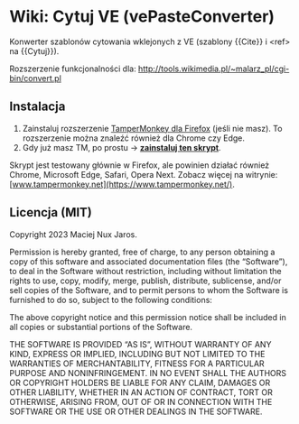 # Wiki: Cytuj VE (vePasteConverter)

Konwerter szablonów cytowania wklejonych z VE (szablony {{Cite}} i &lt;ref> na {{Cytuj}}).

Rozszerzenie funkcjonalności dla:
http://tools.wikimedia.pl/~malarz_pl/cgi-bin/convert.pl

<!-- [Instalacja w sekcji poniżej](#instalacja). -->

Instalacja
--------------------

1. Zainstaluj rozszerzenie [TamperMonkey dla Firefox](https://addons.mozilla.org/pl/firefox/addon/tampermonkey/) (jeśli nie masz). To rozszerzenie można znaleźć również dla Chrome czy Edge.
2. Gdy już masz TM, po prostu &rarr; **[zainstaluj ten skrypt](https://github.com/Eccenux/wiki-vePasteConverter-Cytuj/raw/master/vePasteConverter.user.js)**.

Skrypt jest testowany głównie w Firefox, ale powinien działać również Chrome, Microsoft Edge, Safari, Opera Next. Zobacz więcej na witrynie: [www.tampermonkey.net](https://www.tampermonkey.net/). 

Licencja (MIT)
--------------------

Copyright 2023 Maciej Nux Jaros.

Permission is hereby granted, free of charge, to any person obtaining a copy of this software and associated documentation files (the “Software”), to deal in the Software without restriction, including without limitation the rights to use, copy, modify, merge, publish, distribute, sublicense, and/or sell copies of the Software, and to permit persons to whom the Software is furnished to do so, subject to the following conditions:

The above copyright notice and this permission notice shall be included in all copies or substantial portions of the Software.

THE SOFTWARE IS PROVIDED “AS IS”, WITHOUT WARRANTY OF ANY KIND, EXPRESS OR IMPLIED, INCLUDING BUT NOT LIMITED TO THE WARRANTIES OF MERCHANTABILITY, FITNESS FOR A PARTICULAR PURPOSE AND NONINFRINGEMENT. IN NO EVENT SHALL THE AUTHORS OR COPYRIGHT HOLDERS BE LIABLE FOR ANY CLAIM, DAMAGES OR OTHER LIABILITY, WHETHER IN AN ACTION OF CONTRACT, TORT OR OTHERWISE, ARISING FROM, OUT OF OR IN CONNECTION WITH THE SOFTWARE OR THE USE OR OTHER DEALINGS IN THE SOFTWARE.
